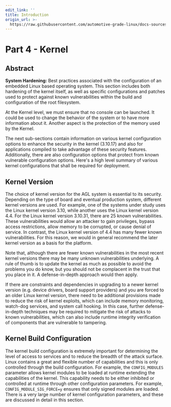```yaml
---
edit_link: ''
title: Introduction
origin_url: >-
  https://raw.githubusercontent.com/automotive-grade-linux/docs-sources/master/docs/security-blueprint/part-4/0_Abstract.md
---
```


<!-- WARNING: This file is generated by fetch_docs.js using /home/boron/Documents/AGL/docs-webtemplate/site/_data/tocs/architecture/master/security_blueprint-security-blueprint-book.yml -->

# Part 4 - Kernel

## Abstract

**System Hardening:** Best practices associated with the configuration of an
embedded Linux based operating system. This section includes both hardening of
the kernel itself, as well as specific configurations and patches used to
protect against known vulnerabilities within the build and configuration of the
root filesystem.

At the Kernel level, we must ensure that no console can be launched. It could be
used to change the behavior of the system or to have more information about it.
Another aspect is the protection of the memory used by the Kernel.

The next sub-sections contain information on various kernel configuration
options to enhance the security in the kernel (3.10.17) and also for
applications compiled to take advantage of these security features.
Additionally, there are also configuration options that protect from known
vulnerable configuration options. Here's a high level summary of various kernel
configurations that shall be required for deployment.

## Kernel Version

The choice of kernel version for the AGL system is essential to its security.
Depending on the type of board and eventual production system, different kernel
versions are used. For example, one of the systems under study uses the
Linux kernel version 3.10, while another uses the Linux kernel version 4.4.
For the Linux kernel version 3.10.31, there are 25 known vulnerabilities.
These vulnerabilities would allow an attacker to gain privileges,
bypass access restrictions, allow memory to be corrupted, or cause denial of service.
In contrast, the Linux kernel version of 4.4 has many fewer known vulnerabilities.
For this reason, we would in general recommend the later kernel version as a basis
for the platform.

Note that, although there are fewer known vulnerabilities in the most recent kernel
versions there may be many unknown vulnerabilities underlying.
A rule of thumb is to update the kernel as much as possible to avoid the problems
you do know, but you should not be complacent in the trust that you place in it.
A defense-in-depth approach would then apply.

If there are constraints and dependencies in upgrading to a newer kernel version
(e.g. device drivers, board support providers) and you are forced to an older
Linux kernel version, there need to be additional provisions made to reduce
the risk of kernel exploits, which can include memory monitoring, watch-dog services,
and system call hooking. In this case, further defense-in-depth techniques
may be required to mitigate the risk of attacks to known vulnerabilities,
which can also include runtime integrity verification of components
that are vulnerable to tampering.

## Kernel Build Configuration

The kernel build configuration is extremely important for determining the level
of access to services and to reduce the breadth of the attack surface.
Linux contains a great and flexible number of capabilities and this is only controlled
through the build configuration. For example, the `CONFIG_MODULES` parameter
allows kernel modules to be loaded at runtime extending the capabilities of the kernel.
This capability needs to be either inhibited or controlled at runtime through
other configuration parameters. For example, `CONFIG_MODULE_SIG_FORCE=y` ensures
that only signed modules are loaded. There is a very large number of kernel
configuration parameters, and these are discussed in detail in this section.
